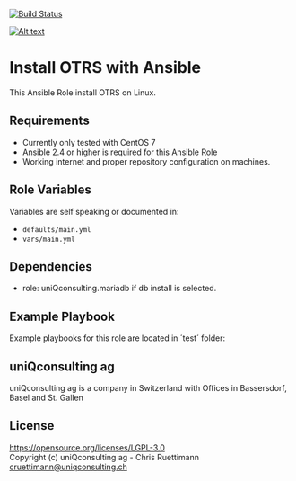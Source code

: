 [![Build Status](https://travis-ci.org/uniQconsulting-ag/ansible.otrs.svg?branch=master)](https://travis-ci.org/uniQconsulting-ag/ansible.otrs)

[![Alt text](https://www.uniqconsulting.ch/images/logo.png)](https://www.uniqconsulting.ch/)

Install OTRS with Ansible
=================

This Ansible Role install OTRS on Linux.

Requirements
------------

* Currently only tested with CentOS 7
* Ansible 2.4 or higher is required for this Ansible Role
* Working internet and proper repository configuration on machines.

Role Variables
--------------
Variables are self speaking or documented in:   
* `defaults/main.yml`
* `vars/main.yml`

Dependencies
------------

* role: uniQconsulting.mariadb if db install is selected.

Example Playbook
----------------

Example playbooks for this role are located in ´test´ folder:

uniQconsulting ag
-----------------

uniQconsulting ag is a company in Switzerland with Offices in Bassersdorf, Basel and St. Gallen

License
--------------
https://opensource.org/licenses/LGPL-3.0    
Copyright (c) uniQconsulting ag - Chris Ruettimann <cruettimann@uniqconsulting.ch>
